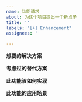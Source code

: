 ```yaml
---
name: 功能请求
about: 为这个项目提出一个新点子
title: ''
labels: "[+] Enhancement"
assignees: ''

---
```


**想要的解决方案**
<!--对您想要的解决方案的清晰而简洁的描述-->

**考虑过的替代方案**
<!--对您考虑过的任何替代解决方案或功能的清晰而简明的描述-->

**此功能该如何实现**
<!--对您想要的解决方案的实现步骤-->

**此功能的应用场景**
<!--对您想要的解决方案的应用场景做一个清晰而简洁的描述-->
